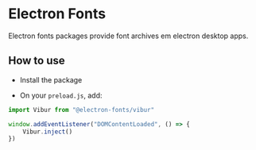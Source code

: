 # Electron Fonts

Electron fonts packages provide font archives em electron desktop apps.

## How to use

* Install the package

* On your `preload.js`, add:

```ts
import Vibur from "@electron-fonts/vibur"

window.addEventListener("DOMContentLoaded", () => {
    Vibur.inject()
})
```
